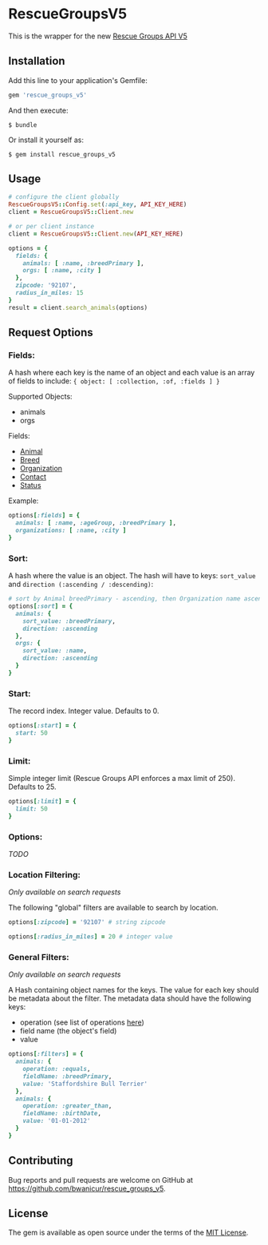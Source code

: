 # RescueGroupsV5

This is the wrapper for the new [Rescue Groups API V5](https://api.rescuegroups.org/v5/public/docs)

## Installation

Add this line to your application's Gemfile:

```ruby
gem 'rescue_groups_v5'
```

And then execute:

    $ bundle

Or install it yourself as:

    $ gem install rescue_groups_v5

## Usage

```ruby
# configure the client globally
RescueGroupsV5::Config.set(:api_key, API_KEY_HERE)
client = RescueGroupsV5::Client.new

# or per client instance
client = RescueGroupsV5::Client.new(API_KEY_HERE)

options = {
  fields: {
    animals: [ :name, :breedPrimary ],
    orgs: [ :name, :city ]
  },
  zipcode: '92107',
  radius_in_miles: 15
}
result = client.search_animals(options)
```

## Request Options
### Fields:
A hash where each key is the name of an object and each value is an array of fields to include: `{ object: [ :collection, :of, :fields ] }`

Supported Objects:
- animals
- orgs

Fields:
- [Animal](https://github.com/bwanicur/rescue_groups_v5/blob/master/lib/rescue_groups_v5/fields/animal.rb)
- [Breed](https://github.com/bwanicur/rescue_groups_v5/blob/master/lib/rescue_groups_v5/fields/breed.rb)
- [Organization](https://github.com/bwanicur/rescue_groups_v5/blob/master/lib/rescue_groups_v5/fields/organzation.rb)
- [Contact](https://github.com/bwanicur/rescue_groups_v5/blob/master/lib/rescue_groups_v5/fields/contact.rb)
- [Status](https://github.com/bwanicur/rescue_groups_v5/blob/master/lib/rescue_groups_v5/fields/status.rb)

Example:
```ruby
options[:fields] = {
  animals: [ :name, :ageGroup, :breedPrimary ],
  organizations: [ :name, :city ]
}
```

### Sort:
A hash where the value is an object.  The hash will have to keys:  `sort_value` and `direction (:ascending / :descending)`:
```ruby
# sort by Animal breedPrimary - ascending, then Organization name ascending
options[:sort] = {
  animals: {
    sort_value: :breedPrimary,
    direction: :ascending
  },
  orgs: {
    sort_value: :name,
    direction: :ascending
  }
}
```

### Start:
The record index.  Integer value.  Defaults to 0.
```ruby
options[:start] = {
  start: 50
}
```

### Limit:
Simple integer limit (Rescue Groups API enforces a max limit of 250).  Defaults to 25.
```ruby
options[:limit] = {
  limit: 50
}
```

### Options:
_TODO_

### Location Filtering:
_Only available on search requests_

The following "global" filters are available to search by location.

```ruby
options[:zipcode] = '92107' # string zipcode
```

```ruby
options[:radius_in_miles] = 20 # integer value
```


### General Filters:
_Only available on search requests_

A Hash containing object names for the keys.  The value for each key should be metadata about the filter. The metadata data should have the following keys:

- operation (see list of operations [here](https://github.com/bwanicur/rescue_groups_v5/blob/master/lib/rescue_groups_v5/services/filter_builder.rb))
- field name (the object's field)
- value

```ruby
options[:filters] = {
  animals: {
    operation: :equals,
    fieldName: :breedPrimary,
    value: 'Staffordshire Bull Terrier'
  },
  animals: {
    operation: :greater_than,
    fieldName: :birthDate,
    value: '01-01-2012'
  }
}
```

## Contributing

Bug reports and pull requests are welcome on GitHub at https://github.com/bwanicur/rescue_groups_v5.

## License

The gem is available as open source under the terms of the [MIT License](https://opensource.org/licenses/MIT).
